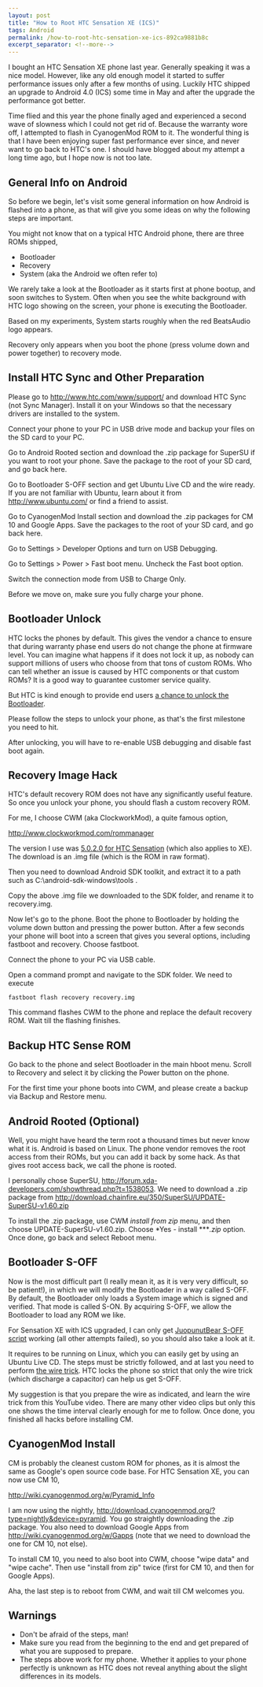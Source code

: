 ```yaml
---
layout: post
title: "How to Root HTC Sensation XE (ICS)"
tags: Android
permalink: /how-to-root-htc-sensation-xe-ics-892ca9881b8c
excerpt_separator: <!--more-->
---
```

I bought an HTC Sensation XE phone last year. Generally speaking it was a nice model. However, like any old enough model it started to suffer performance issues only after a few months of using. Luckily HTC shipped an upgrade to Android 4.0 (ICS) some time in May and after the upgrade the performance got better.

Time flied and this year the phone finally aged and experienced a second wave of slowness which I could not get rid of. Because the warranty wore off, I attempted to flash in CyanogenMod ROM to it. The wonderful thing is that I have been enjoying super fast performance ever since, and never want to go back to HTC's one. I should have blogged about my attempt a long time ago, but I hope now is not too late.
<!--more-->

## General Info on Android

So before we begin, let's visit some general information on how Android is flashed into a phone, as that will give you some ideas on why the following steps are important.

You might not know that on a typical HTC Android phone, there are three ROMs shipped,

* Bootloader
* Recovery
* System (aka the Android we often refer to)

We rarely take a look at the Bootloader as it starts first at phone bootup, and soon switches to System. Often when you see the white background with HTC logo showing on the screen, your phone is executing the Bootloader.

Based on my experiments, System starts roughly when the red BeatsAudio logo appears.

Recovery only appears when you boot the phone (press volume down and power together) to recovery mode.

## Install HTC Sync and Other Preparation

Please go to http://www.htc.com/www/support/ and download HTC Sync (not Sync Manager). Install it on your Windows so that the necessary drivers are installed to the system.

Connect your phone to your PC in USB drive mode and backup your files on the SD card to your PC.

Go to Android Rooted section and download the .zip package for SuperSU if you want to root your phone. Save the package to the root of your SD card, and go back here.

Go to Bootloader S-OFF section and get Ubuntu Live CD and the wire ready. If you are not familiar with Ubuntu, learn about it from http://www.ubuntu.com/ or find a friend to assist.

Go to CyanogenMod Install section and download the .zip packages for CM 10 and Google Apps. Save the packages to the root of your SD card, and go back here.

Go to Settings > Developer Options and turn on USB Debugging.

Go to Settings > Power > Fast boot menu. Uncheck the Fast boot option.

Switch the connection mode from USB to Charge Only.

Before we move on, make sure you fully charge your phone.

## Bootloader Unlock

HTC locks the phones by default. This gives the vendor a chance to ensure that during warranty phase end users do not change the phone at firmware level. You can imagine what happens if it does not lock it up, as nobody can support millions of users who choose from that tons of custom ROMs. Who can tell whether an issue is caused by HTC components or that custom ROMs? It is a good way to guarantee customer service quality.

But HTC is kind enough to provide end users [a chance to unlock the Bootloader](http://htcdev.com/bootloader).

Please follow the steps to unlock your phone, as that's the first milestone you need to hit.

After unlocking, you will have to re-enable USB debugging and disable fast boot again.

## Recovery Image Hack

HTC's default recovery ROM does not have any significantly useful feature. So once you unlock your phone, you should flash a custom recovery ROM.

For me, I choose CWM (aka ClockworkMod), a quite famous option,

http://www.clockworkmod.com/rommanager

The version I use was [5.0.2.0 for HTC Sensation](http://download2.clockworkmod.com/recoveries/recovery-clockwork-5.0.2.0-pyramid.img) (which also applies to XE). The download is an .img file (which is the ROM in raw format).

Then you need to download Android SDK toolkit, and extract it to a path such as C:\android-sdk-windows\tools .

Copy the above .img file we downloaded to the SDK folder, and rename it to recovery.img.

Now let's go to the phone. Boot the phone to Bootloader by holding the volume down button and pressing the power button. After a few seconds your phone will boot into a screen that gives you several options, including fastboot and recovery. Choose fastboot.

Connect the phone to your PC via USB cable.

Open a command prompt and navigate to the SDK folder. We need to execute

``` text
fastboot flash recovery recovery.img
```

This command flashes CWM to the phone and replace the default recovery ROM. Wait till the flashing finishes.

## Backup HTC Sense ROM

Go back to the phone and select Bootloader in the main hboot menu. Scroll to Recovery and select it by clicking the Power button on the phone.

For the first time your phone boots into CWM, and please create a backup via Backup and Restore menu.

## Android Rooted (Optional)

Well, you might have heard the term root a thousand times but never know what it is. Android is based on Linux. The phone vendor removes the root access from their ROMs, but you can add it back by some hack. As that gives root access back, we call the phone is rooted.

I personally chose SuperSU, http://forum.xda-developers.com/showthread.php?t=1538053. We need to download a .zip package from http://download.chainfire.eu/350/SuperSU/UPDATE-SuperSU-v1.60.zip

To install the .zip package, use CWM *install from zip* menu, and then choose UPDATE-SuperSU-v1.60.zip. Choose *Yes - install ****.zip* option. Once done, go back and select Reboot menu.

## Bootloader S-OFF

Now is the most difficult part (I really mean it, as it is very very difficult, so be patient!), in which we will modify the Bootloader in a way called S-OFF. By default, the Bootloader only loads a System image which is signed and verified. That mode is called S-ON. By acquiring S-OFF, we allow the Bootloader to load any ROM we like.

For Sensation XE with ICS upgraded, I can only get [JuopunutBear S-OFF script](http://unlimited.io/juopunutbear.htm) working (all other attempts failed), so you should also take a look at it.

It requires to be running on Linux, which you can easily get by using an Ubuntu Live CD. The steps must be strictly followed, and at last you need to perform [the wire trick](http://forum.xda-developers.com/showpost.php?p=31148857&postcount=343). HTC locks the phone so strict that only the wire trick (which discharge a capacitor) can help us get S-OFF.

My suggestion is that you prepare the wire as indicated, and learn the wire trick from this YouTube video. There are many other video clips but only this one shows the time interval clearly enough for me to follow. Once done, you finished all hacks before installing CM.

## CyanogenMod Install

CM is probably the cleanest custom ROM for phones, as it is almost the same as Google's open source code base. For HTC Sensation XE, you can now use CM 10,

http://wiki.cyanogenmod.org/w/Pyramid_Info

I am now using the nightly, http://download.cyanogenmod.org/?type=nightly&device=pyramid. You go straightly downloading the .zip package. You also need to download Google Apps from http://wiki.cyanogenmod.org/w/Gapps (note that we need to download the one for CM 10, not else).

To install CM 10, you need to also boot into CWM, choose "wipe data" and "wipe cache". Then use "install from zip" twice (first for CM 10, and then for Google Apps).

Aha, the last step is to reboot from CWM, and wait till CM welcomes you.

## Warnings

* Don't be afraid of the steps, man!
* Make sure you read from the beginning to the end and get prepared of what you are supposed to prepare.
* The steps above work for my phone. Whether it applies to your phone perfectly is unknown as HTC does not reveal anything about the slight differences in its models.
